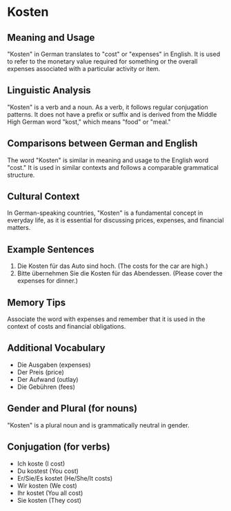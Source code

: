 # Kosten
## Meaning and Usage
"Kosten" in German translates to "cost" or "expenses" in English. It is used to refer to the monetary value required for something or the overall expenses associated with a particular activity or item.

## Linguistic Analysis
"Kosten" is a verb and a noun. As a verb, it follows regular conjugation patterns. It does not have a prefix or suffix and is derived from the Middle High German word "kost," which means "food" or "meal."

## Comparisons between German and English
The word "Kosten" is similar in meaning and usage to the English word "cost." It is used in similar contexts and follows a comparable grammatical structure.

## Cultural Context
In German-speaking countries, "Kosten" is a fundamental concept in everyday life, as it is essential for discussing prices, expenses, and financial matters.

## Example Sentences
1. Die Kosten für das Auto sind hoch. (The costs for the car are high.)
2. Bitte übernehmen Sie die Kosten für das Abendessen. (Please cover the expenses for dinner.)

## Memory Tips
Associate the word with expenses and remember that it is used in the context of costs and financial obligations.

## Additional Vocabulary
- Die Ausgaben (expenses)
- Der Preis (price)
- Der Aufwand (outlay)
- Die Gebühren (fees)

## Gender and Plural (for nouns)
"Kosten" is a plural noun and is grammatically neutral in gender.

## Conjugation (for verbs)
- Ich koste (I cost)
- Du kostest (You cost)
- Er/Sie/Es kostet (He/She/It costs)
- Wir kosten (We cost)
- Ihr kostet (You all cost)
- Sie kosten (They cost)